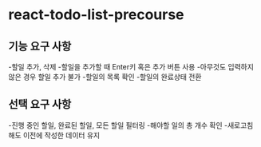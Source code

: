 # react-todo-list-precourse
## 기능 요구 사항
-할일 추가, 삭제
 -할일을 추가할 때 Enter키 혹은 추가 버튼 사용
 -아무것도 입력하지 않은 경우 할일 추가 불가
-할일의 목록 확인
-할일의 완료상태 전환

## 선택 요구 사항
-진행 중인 할일, 완료된 할일, 모든 할일 필터링
-해야할 일의 총 개수 확인
-새로고침 해도 이전에 작성한 데이터 유지
